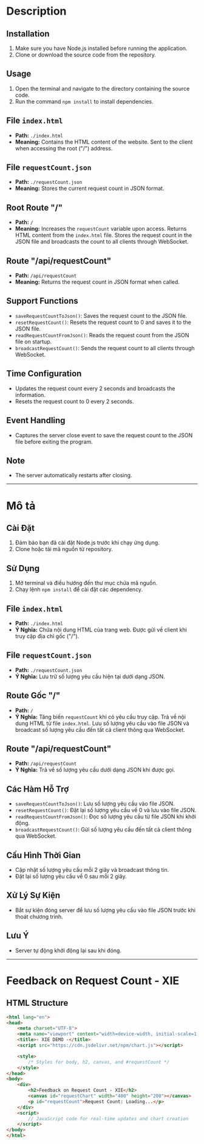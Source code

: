 # Description

## Installation
1. Make sure you have Node.js installed before running the application.
2. Clone or download the source code from the repository.

## Usage
1. Open the terminal and navigate to the directory containing the source code.
2. Run the command `npm install` to install dependencies.

## File `index.html`
- **Path:** `./index.html`
- **Meaning:** Contains the HTML content of the website. Sent to the client when accessing the root ("/") address.

## File `requestCount.json`
- **Path:** `./requestCount.json`
- **Meaning:** Stores the current request count in JSON format.

## Root Route "/"
- **Path:** `/`
- **Meaning:** Increases the `requestCount` variable upon access. Returns HTML content from the `index.html` file. Stores the request count in the JSON file and broadcasts the count to all clients through WebSocket.

## Route "/api/requestCount"
- **Path:** `/api/requestCount`
- **Meaning:** Returns the request count in JSON format when called.

## Support Functions
- `saveRequestCountToJson()`: Saves the request count to the JSON file.
- `resetRequestCount()`: Resets the request count to 0 and saves it to the JSON file.
- `readRequestCountFromJson()`: Reads the request count from the JSON file on startup.
- `broadcastRequestCount()`: Sends the request count to all clients through WebSocket.

## Time Configuration
- Updates the request count every 2 seconds and broadcasts the information.
- Resets the request count to 0 every 2 seconds.

## Event Handling
- Captures the server close event to save the request count to the JSON file before exiting the program.

## Note
- The server automatically restarts after closing.

---

# Mô tả 

## Cài Đặt
1. Đảm bảo bạn đã cài đặt Node.js trước khi chạy ứng dụng.
2. Clone hoặc tải mã nguồn từ repository.

## Sử Dụng
1. Mở terminal và điều hướng đến thư mục chứa mã nguồn.
2. Chạy lệnh `npm install` để cài đặt các dependency.

## File `index.html`
- **Path:** `./index.html`
- **Ý Nghĩa:** Chứa nội dung HTML của trang web. Được gửi về client khi truy cập địa chỉ gốc ("/").

## File `requestCount.json`
- **Path:** `./requestCount.json`
- **Ý Nghĩa:** Lưu trữ số lượng yêu cầu hiện tại dưới dạng JSON.

## Route Gốc "/"
- **Path:** `/`
- **Ý Nghĩa:** Tăng biến `requestCount` khi có yêu cầu truy cập. Trả về nội dung HTML từ file `index.html`. Lưu số lượng yêu cầu vào file JSON và broadcast số lượng yêu cầu đến tất cả client thông qua WebSocket.

## Route "/api/requestCount"
- **Path:** `/api/requestCount`
- **Ý Nghĩa:** Trả về số lượng yêu cầu dưới dạng JSON khi được gọi.

## Các Hàm Hỗ Trợ
- `saveRequestCountToJson()`: Lưu số lượng yêu cầu vào file JSON.
- `resetRequestCount()`: Đặt lại số lượng yêu cầu về 0 và lưu vào file JSON.
- `readRequestCountFromJson()`: Đọc số lượng yêu cầu từ file JSON khi khởi động.
- `broadcastRequestCount()`: Gửi số lượng yêu cầu đến tất cả client thông qua WebSocket.

## Cấu Hình Thời Gian
- Cập nhật số lượng yêu cầu mỗi 2 giây và broadcast thông tin.
- Đặt lại số lượng yêu cầu về 0 sau mỗi 2 giây.

## Xử Lý Sự Kiện
- Bắt sự kiện đóng server để lưu số lượng yêu cầu vào file JSON trước khi thoát chương trình.

## Lưu Ý
- Server tự động khởi động lại sau khi đóng.


---

# Feedback on Request Count - XIE

## HTML Structure
```html
<html lang="en">
<head>
    <meta charset="UTF-8">
    <meta name="viewport" content="width=device-width, initial-scale=1.0">
    <title>- XIE DEMO -</title>
    <script src="https://cdn.jsdelivr.net/npm/chart.js"></script>

    <style>
        /* Styles for body, h2, canvas, and #requestCount */
    </style>
</head>
<body>
    <div>
        <h2>Feedback on Request Count - XIE</h2>
        <canvas id="requestChart" width="400" height="200"></canvas>
        <p id="requestCount">Request Count: Loading...</p>
    </div>
    <script>
        // JavaScript code for real-time updates and chart creation
    </script>
</body>
</html>
```
